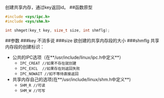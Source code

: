 创建共享内存，通过key返回id。
##函数原型
```c
#include <sys/ipc.h>
#include <sys/shm.h>

int shmget(key_t key, size_t size, int shmflg);
```
##参数
###key
不消多说
###size
欲创建的共享内存段的大小
###shmflg
共享内存段的创建标识：
* 公共的IPC选项（在**/usr/include/linux/ipc.h中定义**）
  * `IPC_CREAT //如果不存在就创建`
  * `IPC_EXCL  //如果存在则返回失败`
  * `IPC_NOWAIT //如不等待直接返回`
* 共享内存自己的选项(在**/usr/include/linux/shm.h中定义**)
  * `SHM_R //可读`
  * `SHM_W //可写`
